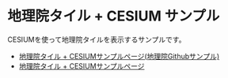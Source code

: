 # 地理院タイル + CESIUM サンプル
CESIUMを使って地理院タイルを表示するサンプルです。

* [地理院タイル + CESIUMサンプルページ(地理院Githubサンプル)](http://jnn1x0.github.io/gsitiles-cesium/index.html)
* [地理院タイル + CESIUMサンプルページ](http://jnn1x0.github.io/gsitiles-cesium/sample.html)

